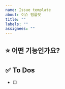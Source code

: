 ```yaml
---
name: Issue template
about: 이슈 템플릿
title: ""
labels: ""
assignees: ""
---
```


## ⭐ 어떤 기능인가요?

## ✅ To Dos

- [ ]
